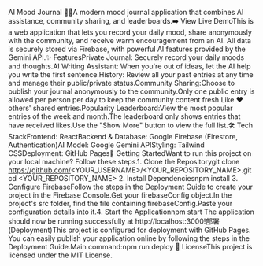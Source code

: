 AI Mood Journal 📝✨A modern mood journal application that combines AI assistance, community sharing, and leaderboards.➡️ View Live DemoThis is a web application that lets you record your daily mood, share anonymously with the community, and receive warm encouragement from an AI. All data is securely stored via Firebase, with powerful AI features provided by the Gemini API.✨ FeaturesPrivate Journal: Securely record your daily moods and thoughts.AI Writing Assistant: When you're out of ideas, let the AI help you write the first sentence.History: Review all your past entries at any time and manage their public/private status.Community Sharing:Choose to publish your journal anonymously to the community.Only one public entry is allowed per person per day to keep the community content fresh.Like ❤️ others' shared entries.Popularity Leaderboard:View the most popular entries of the week and month.The leaderboard only shows entries that have received likes.Use the "Show More" button to view the full list.🛠️ Tech StackFrontend: ReactBackend & Database: Google Firebase (Firestore, Authentication)AI Model: Google Gemini APIStyling: Tailwind CSSDeployment: GitHub Pages🚀 Getting StartedWant to run this project on your local machine? Follow these steps.1. Clone the Repositorygit clone https://github.com/<YOUR_USERNAME>/<YOUR_REPOSITORY_NAME>.git
cd <YOUR_REPOSITORY_NAME>
2. Install Dependenciesnpm install
3. Configure FirebaseFollow the steps in the Deployment Guide to create your project in the Firebase Console.Get your firebaseConfig object.In the project's src folder, find the file containing firebaseConfig.Paste your configuration details into it.4. Start the Applicationnpm start
The application should now be running successfully at http://localhost:3000!部署 (Deployment)This project is configured for deployment with GitHub Pages. You can easily publish your application online by following the steps in the Deployment Guide.Main command:npm run deploy
📄 LicenseThis project is licensed under the MIT License.
